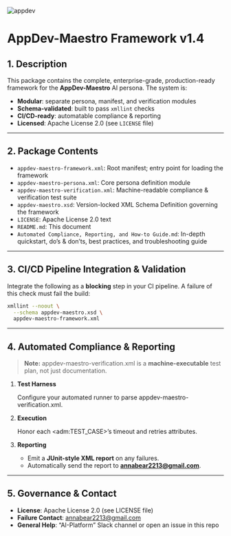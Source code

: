 ![appdev](https://github.com/user-attachments/assets/90977cb3-85eb-4897-a85b-9de9790107f9)

# AppDev-Maestro Framework v1.4

## 1. Description

This package contains the complete, enterprise-grade, production-ready framework for the **AppDev-Maestro** AI persona. The system is:

- **Modular**: separate persona, manifest, and verification modules  
- **Schema-validated**: built to pass `xmllint` checks  
- **CI/CD-ready**: automatable compliance & reporting  
- **Licensed**: Apache License 2.0 (see `LICENSE` file)  

---

## 2. Package Contents

- `appdev-maestro-framework.xml`: Root manifest; entry point for loading the framework  
- `appdev-maestro-persona.xml`: Core persona definition module  
- `appdev-maestro-verification.xml`: Machine-readable compliance & verification test suite  
- `appdev-maestro.xsd`: Version-locked XML Schema Definition governing the framework  
- `LICENSE`: Apache License 2.0 text  
- `README.md`: This document  
- `Automated Compliance, Reporting, and How-to Guide.md`: In-depth quickstart, do’s & don’ts, best practices, and troubleshooting guide  

---

## 3. CI/CD Pipeline Integration & Validation

Integrate the following as a **blocking** step in your CI pipeline. A failure of this check must fail the build:

```bash
xmllint --noout \
  --schema appdev-maestro.xsd \
  appdev-maestro-framework.xml
```

---

## **4. Automated Compliance & Reporting**

> **Note:** appdev-maestro-verification.xml is a **machine-executable** test plan, not just documentation.
1. **Test Harness**

   Configure your automated runner to parse appdev-maestro-verification.xml.
2. **Execution**

   Honor each &lt;adm:TEST_CASE&gt;’s timeout and retries attributes.
3. **Reporting**
   - Emit a **JUnit-style XML report** on any failures.
   - Automatically send the report to **annabear2213@gmail.com**.

---

## **5. Governance & Contact**
- **License**: Apache License 2.0 (see LICENSE file)
- **Failure Contact**: annabear2213@gmail.com
- **General Help**: “AI-Platform” Slack channel or open an issue in this repo

